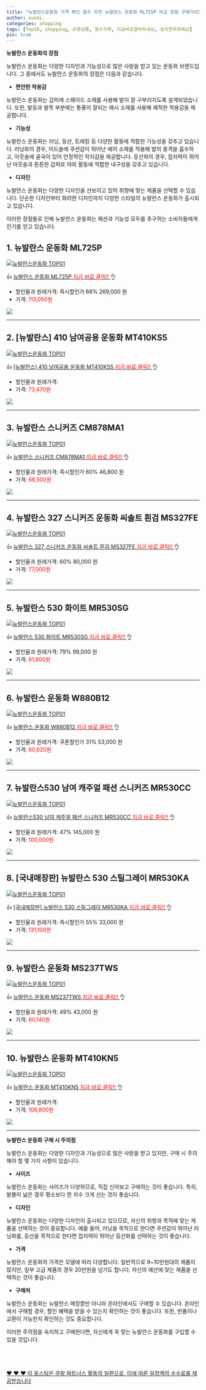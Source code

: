 ```yaml
---
title: "뉴발란스운동화 가격 확인 필수 추천 뉴발란스 운동화 ML725P 비교 장점 구매가이드"
author: eunmi.
categories: shopping
tags: [Top10, shopping, 유행상품, 필수구매, 지금바로클릭하세요, 놓치면후회해요]
pin: true
---
```

**뉴발란스 운동화의 장점**

뉴발란스 운동화는 다양한 디자인과 기능성으로 많은 사랑을 받고 있는 운동화 브랜드입니다. 그 중에서도 뉴발란스 운동화의 장점은 다음과 같습니다.

* **편안한 착용감**

뉴발란스 운동화는 갑피에 스웨이드 소재를 사용해 발이 잘 구부러지도록 설계되었습니다. 또한, 발등과 발목 부분에는 통풍이 잘되는 매시 소재를 사용해 쾌적한 착용감을 제공합니다.

* **기능성**

뉴발란스 운동화는 러닝, 등산, 트레킹 등 다양한 활동에 적합한 기능성을 갖추고 있습니다. 러닝화의 경우, 미드솔에 쿠션감이 뛰어난 에어 소재를 적용해 발의 충격을 흡수하고, 아웃솔에 굴곡이 있어 안정적인 착지감을 제공합니다. 등산화의 경우, 접지력이 뛰어난 아웃솔과 튼튼한 갑피로 야외 활동에 적합한 내구성을 갖추고 있습니다.

* **디자인**

뉴발란스 운동화는 다양한 디자인을 선보이고 있어 취향에 맞는 제품을 선택할 수 있습니다. 단순한 디자인부터 화려한 디자인까지 다양한 스타일의 뉴발란스 운동화가 출시되고 있습니다.

이러한 장점들로 인해 뉴발란스 운동화는 패션과 기능성 모두를 추구하는 소비자들에게 인기를 얻고 있습니다.

   

## 1. 뉴발란스 운동화 ML725P

[![뉴발란스운동화 TOP01](https://thumbnail6.coupangcdn.com/thumbnails/remote/230x230ex/image/retail/images/2023/03/21/12/8/12d90bb4-064f-4d60-baf2-2375f919e651.jpg)](https://link.coupang.com/re/AFFSDP?lptag=AF3617701&subid=GithubCoopas&pageKey=7212094001&traceid=V0-153&itemId=18254395110&vendorItemId=85401049267)


👍 [뉴발란스 운동화 ML725P <font color=red> 지금 바로 클릭!! </font> ](https://link.coupang.com/re/AFFSDP?lptag=AF3617701&subid=GithubCoopas&pageKey=7212094001&traceid=V0-153&itemId=18254395110&vendorItemId=85401049267) 👌 


- 할인율과 원래가격: 즉시할인가 68%  269,000   원
- 가격: <span style='color:red'>113,050원</span>

[![](/discount_price.png)](https://link.coupang.com/re/AFFSDP?lptag=AF3617701&subid=GithubCoopas&pageKey=7212094001&traceid=V0-153&itemId=18254395110&vendorItemId=85401049267)

---


   

## 2. [뉴발란스] 410 남여공용 운동화 MT410KS5

[![뉴발란스운동화 TOP01](https://thumbnail10.coupangcdn.com/thumbnails/remote/230x230ex/image/vendor_inventory/c9d9/80a1d3cc4dfd395557373d5a287f04a2070dce673b4747e7110acde90807.jpg)](https://link.coupang.com/re/AFFSDP?lptag=AF3617701&subid=GithubCoopas&pageKey=6912218785&traceid=V0-153&itemId=16662248828&vendorItemId=83845885455)


👍 [[뉴발란스] 410 남여공용 운동화 MT410KS5 <font color=red> 지금 바로 클릭!! </font> ](https://link.coupang.com/re/AFFSDP?lptag=AF3617701&subid=GithubCoopas&pageKey=6912218785&traceid=V0-153&itemId=16662248828&vendorItemId=83845885455) 👌 


- 할인율과 원래가격: 
- 가격: <span style='color:red'>73,470원</span>

[![](/discount_price.png)](https://link.coupang.com/re/AFFSDP?lptag=AF3617701&subid=GithubCoopas&pageKey=6912218785&traceid=V0-153&itemId=16662248828&vendorItemId=83845885455)

---


   

## 3. 뉴발란스 스니커즈 CM878MA1

[![뉴발란스운동화 TOP01](https://thumbnail9.coupangcdn.com/thumbnails/remote/230x230ex/image/retail/images/2023/03/17/17/1/83c6cf3c-793b-4696-befc-4c5185eee686.jpg)](https://link.coupang.com/re/AFFSDP?lptag=AF3617701&subid=GithubCoopas&pageKey=7204892614&traceid=V0-153&itemId=18219355277&vendorItemId=85367111920)


👍 [뉴발란스 스니커즈 CM878MA1 <font color=red> 지금 바로 클릭!! </font> ](https://link.coupang.com/re/AFFSDP?lptag=AF3617701&subid=GithubCoopas&pageKey=7204892614&traceid=V0-153&itemId=18219355277&vendorItemId=85367111920) 👌 


- 할인율과 원래가격: 즉시할인가 60%  46,800   원
- 가격: <span style='color:red'>66,500원</span>

[![](/discount_price.png)](https://link.coupang.com/re/AFFSDP?lptag=AF3617701&subid=GithubCoopas&pageKey=7204892614&traceid=V0-153&itemId=18219355277&vendorItemId=85367111920)

---


   

## 4. 뉴발란스 327 스니커즈 운동화 씨솔트 흰검 MS327FE

[![뉴발란스운동화 TOP01](https://thumbnail8.coupangcdn.com/thumbnails/remote/230x230ex/image/vendor_inventory/c9aa/23ee9ef89465c359b916a7a3e274c17dc72128afba9d50bedb63277f858c.jpg)](https://link.coupang.com/re/AFFSDP?lptag=AF3617701&subid=GithubCoopas&pageKey=7613154123&traceid=V0-153&itemId=20167783599&vendorItemId=87260056694)


👍 [뉴발란스 327 스니커즈 운동화 씨솔트 흰검 MS327FE <font color=red> 지금 바로 클릭!! </font> ](https://link.coupang.com/re/AFFSDP?lptag=AF3617701&subid=GithubCoopas&pageKey=7613154123&traceid=V0-153&itemId=20167783599&vendorItemId=87260056694) 👌 


- 할인율과 원래가격: 60%  80,000   원
- 가격: <span style='color:red'>77,000원</span>

[![](/discount_price.png)](https://link.coupang.com/re/AFFSDP?lptag=AF3617701&subid=GithubCoopas&pageKey=7613154123&traceid=V0-153&itemId=20167783599&vendorItemId=87260056694)

---


   

## 5. 뉴발란스 530 화이트 MR530SG

[![뉴발란스운동화 TOP01](https://thumbnail9.coupangcdn.com/thumbnails/remote/230x230ex/image/vendor_inventory/e6ad/b9626d5c40aa502a50d6057a19e5bc1f84cbe7207f74867c6a336960570e.jpg)](https://link.coupang.com/re/AFFSDP?lptag=AF3617701&subid=GithubCoopas&pageKey=6750878635&traceid=V0-153&itemId=16891410918&vendorItemId=87247341640)


👍 [뉴발란스 530 화이트 MR530SG <font color=red> 지금 바로 클릭!! </font> ](https://link.coupang.com/re/AFFSDP?lptag=AF3617701&subid=GithubCoopas&pageKey=6750878635&traceid=V0-153&itemId=16891410918&vendorItemId=87247341640) 👌 


- 할인율과 원래가격: 79%  99,000   원
- 가격: <span style='color:red'>81,600원</span>

[![](/discount_price.png)](https://link.coupang.com/re/AFFSDP?lptag=AF3617701&subid=GithubCoopas&pageKey=6750878635&traceid=V0-153&itemId=16891410918&vendorItemId=87247341640)

---


   

## 6. 뉴발란스 운동화 W880B12

[![뉴발란스운동화 TOP01](https://thumbnail7.coupangcdn.com/thumbnails/remote/230x230ex/image/rs_quotation_api/odw4xnwz/a57f287ad7434416b1c73b677f602283.jpg)](https://link.coupang.com/re/AFFSDP?lptag=AF3617701&subid=GithubCoopas&pageKey=7259831057&traceid=V0-153&itemId=18488979359&vendorItemId=85628610541)


👍 [뉴발란스 운동화 W880B12 <font color=red> 지금 바로 클릭!! </font> ](https://link.coupang.com/re/AFFSDP?lptag=AF3617701&subid=GithubCoopas&pageKey=7259831057&traceid=V0-153&itemId=18488979359&vendorItemId=85628610541) 👌 


- 할인율과 원래가격: 쿠폰할인가 31%  53,000   원
- 가격: <span style='color:red'>60,620원</span>

[![](/discount_price.png)](https://link.coupang.com/re/AFFSDP?lptag=AF3617701&subid=GithubCoopas&pageKey=7259831057&traceid=V0-153&itemId=18488979359&vendorItemId=85628610541)

---


   

## 7. 뉴발란스530 남여 캐주얼 패션 스니커즈 MR530CC

[![뉴발란스운동화 TOP01](https://thumbnail9.coupangcdn.com/thumbnails/remote/230x230ex/image/vendor_inventory/13fd/341134e7cd6478bab75b73a8ea5025616d6cad0f953a5aab776d62d47b81.jpg)](https://link.coupang.com/re/AFFSDP?lptag=AF3617701&subid=GithubCoopas&pageKey=7561055863&traceid=V0-153&itemId=19919884718&vendorItemId=87732185866)


👍 [뉴발란스530 남여 캐주얼 패션 스니커즈 MR530CC <font color=red> 지금 바로 클릭!! </font> ](https://link.coupang.com/re/AFFSDP?lptag=AF3617701&subid=GithubCoopas&pageKey=7561055863&traceid=V0-153&itemId=19919884718&vendorItemId=87732185866) 👌 


- 할인율과 원래가격: 47%  145,000   원
- 가격: <span style='color:red'>100,000원</span>

[![](/discount_price.png)](https://link.coupang.com/re/AFFSDP?lptag=AF3617701&subid=GithubCoopas&pageKey=7561055863&traceid=V0-153&itemId=19919884718&vendorItemId=87732185866)

---


   

## 8. [국내매장판] 뉴발란스 530 스틸그레이 MR530KA

[![뉴발란스운동화 TOP01](https://thumbnail7.coupangcdn.com/thumbnails/remote/230x230ex/image/vendor_inventory/3744/4039fc22d0c04c973f5c01bbb657d3209d8c318da2fad5bb2a1239c3c030.jpg)](https://link.coupang.com/re/AFFSDP?lptag=AF3617701&subid=GithubCoopas&pageKey=6719502817&traceid=V0-153&itemId=15560657192&vendorItemId=87732294582)


👍 [[국내매장판] 뉴발란스 530 스틸그레이 MR530KA <font color=red> 지금 바로 클릭!! </font> ](https://link.coupang.com/re/AFFSDP?lptag=AF3617701&subid=GithubCoopas&pageKey=6719502817&traceid=V0-153&itemId=15560657192&vendorItemId=87732294582) 👌 


- 할인율과 원래가격: 즉시할인가 55%  33,000   원
- 가격: <span style='color:red'>131,100원</span>

[![](/discount_price.png)](https://link.coupang.com/re/AFFSDP?lptag=AF3617701&subid=GithubCoopas&pageKey=6719502817&traceid=V0-153&itemId=15560657192&vendorItemId=87732294582)

---


   

## 9. 뉴발란스 운동화 MS237TWS

[![뉴발란스운동화 TOP01](https://thumbnail8.coupangcdn.com/thumbnails/remote/230x230ex/image/retail/images/2023/03/02/15/8/97542ae7-f4cf-456d-8929-d58c2b101933.png)](https://link.coupang.com/re/AFFSDP?lptag=AF3617701&subid=GithubCoopas&pageKey=7170687001&traceid=V0-153&itemId=18064487776&vendorItemId=85218142870)


👍 [뉴발란스 운동화 MS237TWS <font color=red> 지금 바로 클릭!! </font> ](https://link.coupang.com/re/AFFSDP?lptag=AF3617701&subid=GithubCoopas&pageKey=7170687001&traceid=V0-153&itemId=18064487776&vendorItemId=85218142870) 👌 


- 할인율과 원래가격: 49%  43,000   원
- 가격: <span style='color:red'>60,140원</span>

[![](/discount_price.png)](https://link.coupang.com/re/AFFSDP?lptag=AF3617701&subid=GithubCoopas&pageKey=7170687001&traceid=V0-153&itemId=18064487776&vendorItemId=85218142870)

---


   

## 10. 뉴발란스 운동화 MT410KN5

[![뉴발란스운동화 TOP01](https://thumbnail7.coupangcdn.com/thumbnails/remote/230x230ex/image/retail/images/2023/03/17/15/5/123d9ec9-071b-46e9-8187-17f2e4592e2a.jpg)](https://link.coupang.com/re/AFFSDP?lptag=AF3617701&subid=GithubCoopas&pageKey=7204517732&traceid=V0-153&itemId=18217688074&vendorItemId=85365498243)


👍 [뉴발란스 운동화 MT410KN5 <font color=red> 지금 바로 클릭!! </font> ](https://link.coupang.com/re/AFFSDP?lptag=AF3617701&subid=GithubCoopas&pageKey=7204517732&traceid=V0-153&itemId=18217688074&vendorItemId=85365498243) 👌 


- 할인율과 원래가격: 
- 가격: <span style='color:red'>106,800원</span>

[![](/discount_price.png)](https://link.coupang.com/re/AFFSDP?lptag=AF3617701&subid=GithubCoopas&pageKey=7204517732&traceid=V0-153&itemId=18217688074&vendorItemId=85365498243)

---
**뉴발란스 운동화 구매 시 주의점**

뉴발란스 운동화는 다양한 디자인과 기능성으로 많은 사랑을 받고 있지만, 구매 시 주의해야 할 몇 가지 사항이 있습니다.

* **사이즈**

뉴발란스 운동화는 사이즈가 다양하므로, 직접 신어보고 구매하는 것이 좋습니다. 특히, 발볼이 넓은 경우 평소보다 한 치수 크게 신는 것이 좋습니다.

* **디자인**

뉴발란스 운동화는 다양한 디자인이 출시되고 있으므로, 자신의 취향과 목적에 맞는 제품을 선택하는 것이 중요합니다. 예를 들어, 러닝을 목적으로 한다면 쿠션감이 뛰어난 러닝화를, 등산을 목적으로 한다면 접지력이 뛰어난 등산화를 선택하는 것이 좋습니다.

* **가격**

뉴발란스 운동화의 가격은 모델에 따라 다양합니다. 일반적으로 9~10만원대의 제품이 많지만, 일부 고급 제품의 경우 20만원을 넘기도 합니다. 자신의 예산에 맞는 제품을 선택하는 것이 좋습니다.

* **구매처**

뉴발란스 운동화는 뉴발란스 매장뿐만 아니라 온라인에서도 구매할 수 있습니다. 온라인에서 구매할 경우, 할인 혜택을 받을 수 있는지 확인하는 것이 좋습니다. 또한, 반품이나 교환이 가능한지 확인하는 것도 중요합니다.

이러한 주의점을 숙지하고 구매한다면, 자신에게 꼭 맞는 뉴발란스 운동화를 구입할 수 있을 것입니다.<br><br><br><br><br> [ ❤ ❤ ❤ 이 포스팅은 쿠팡 파트너스 활동의 일환으로, 이에 따른 일정액의 수수료를 제공받습니다](https://link.coupang.com/a/bcEFyh)